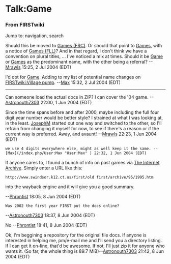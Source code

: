 # Talk:Game

### From FIRSTwiki

Jump to: navigation, search

Should this be moved to [Games
(FRC)](/index.php?title=Games_%28FRC%29&action=edit "Games \(FRC\)" ). Or
should that point to [Games](/index.php?title=Games&action=edit "Games" ),
with a notice of [Games (FLL)](/index.php?title=Games_%28FLL%29&action=edit
"Games \(FLL\)" )? And in that regard, I don't think we have a convention on
plural titles, ... I've noticed a mix at times. Should it be
[Game](/index.php/Game "Game" ) or [Games](/index.php?title=Games&action=edit
"Games" ) as the predominant name, with the other being a referral?
--[Mrawls](/index.php/User:Mrawls "User:Mrawls" ) 15:25, 2 Jul 2004 (EDT)

I'd opt for [Game](/index.php/Game "Game" ). Adding to my list of potential
name changes on [FIRSTwiki:Village pump](/index.php/FIRSTwiki:Village_pump
"FIRSTwiki:Village pump" ). --[Max](/index.php/User:Max "User:Max" ) 15:32, 2
Jul 2004 (EDT)

* * *

Can someone load the actual docs in ZIP? I can cover the '04 game.
--[Astronouth7303](/index.php/User:Astronouth7303 "User:Astronouth7303" )
22:00, 1 Jun 2004 (EDT)

Since the time spans before and after 2000, maybe including the full four
digit year number would be better style? I strained at what I was looking at,
in the least. [JosephM](/index.php?title=JosephM&action=edit "JosephM" )
started out one way and switched to the other, so I'll refrain from changing
it myself for now, to see if there's a reason or if the current way is
preferred. Away, and avaunt! --[Mrawls](/index.php/User:Mrawls "User:Mrawls" )
22:23, 1 Jun 2004 (EDT)

    we use 4 digits everywhere else, might as well keep it the same. --[Max](/index.php/User:Max "User:Max" ) 22:32, 1 Jun 2004 (EDT) 

If anyone cares to, I found a bunch of info on past games via [The Internet
Archive](http://archive.org "http://archive.org" ). Simply enter a URL like
this:

    
    
    http://www.swindsor.k12.ct.us/first/old first/archive/95/1995.htm

into the wayback engine and it will give you a good summary.

\--[Phrontist](/index.php/User:Phrontist "User:Phrontist" ) 18:05, 8 Jun 2004
(EDT)

    Was 2002 the first year FIRST put the docs online? 

\--[Astronouth7303](/index.php/User:Astronouth7303 "User:Astronouth7303" )
18:37, 8 Jun 2004 (EDT)

No --[Phrontist](/index.php/User:Phrontist "User:Phrontist" ) 18:41, 8 Jun
2004 (EDT)

Ok, I'm beggining a repository for the original file docs. If anyone is
interested in helping me, pm/e-mail me and I'll send you a directory listing.
If I can get it on-line, that'd be awesome. If not, I'll just zip it for
anyone who wants it. (So far, the whole thing is 89.7
MiB)--[Astronouth7303](/index.php/User:Astronouth7303 "User:Astronouth7303" )
21:42, 8 Jun 2004 (EDT)

